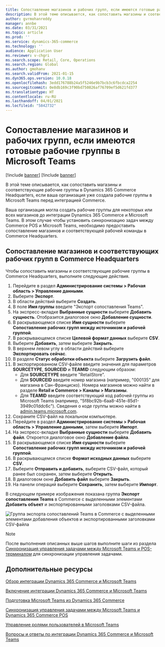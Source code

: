 ```yaml
---
title: Сопоставление магазинов и рабочих групп, если имеются готовые рабочие группы в Microsoft Teams
description: В этой теме описывается, как сопоставить магазины и соответствующие рабочие группы в Dynamics 365 Commerce Headquarters, если ваша организация уже создала рабочие группы в Microsoft Teams перед интеграцией Commerce.
author: gvrmohanreddy
manager: annbe
ms.date: 03/31/2021
ms.topic: article
ms.prod: ''
ms.service: dynamics-365-commerce
ms.technology: ''
audience: Application User
ms.reviewer: v-chgri
ms.search.scope: Retail, Core, Operations
ms.search.region: Global
ms.author: gmohanv
ms.search.validFrom: 2021-01-15
ms.dyn365.ops.version: 10.0.18
ms.openlocfilehash: 3edd176788b24a5f5246e9b7bcb3c6fbcdca2254
ms.sourcegitcommit: 0e8db169c3f90bd750826af76709ef5d621fd377
ms.translationtype: HT
ms.contentlocale: ru-RU
ms.lasthandoff: 04/01/2021
ms.locfileid: "5842732"
---
```

# <a name="map-stores-and-teams-if-there-are-pre-existing-teams-in-microsoft-teams"></a>Сопоставление магазинов и рабочих групп, если имеются готовые рабочие группы в Microsoft Teams

[!include [banner](includes/banner.md)]
[!include [banner](includes/preview-banner.md)]

В этой теме описывается, как сопоставить магазины и соответствующие рабочие группы в Dynamics 365 Commerce Headquarters, если ваша организация уже создала рабочие группы в Microsoft Teams перед интеграцией Commerce.

Ваша организация могла создать рабочие группы для некоторых или всех магазинов до интеграции Dynamics 365 Commerce и Microsoft Teams. В этом случае чтобы установить синхронизацию задач между Commerce POS и Microsoft Teams, необходимо предоставить сопоставление магазинов и соответствующей рабочей команды в Commerce Headquarters.

## <a name="map-stores-and-corresponding-teams-in-commerce-headquarters"></a>Сопоставление магазинов и соответствующих рабочих групп в Commerce Headquarters 

Чтобы сопоставить магазины и соответствующие рабочие группы в Commerce Headquarters, выполните следующие действия.

1. Перейдите в раздел **Администрирование системы \> Рабочая область \> Управление данными**.
1. Выберите **Экспорт**. 
1. В области действий выберите **Создать**.
1. В поле **Имя группы** введите "Экспорт сопоставления Teams".
1. На экспресс-вкладке **Выбранные сущности** выберите **Добавить сущность**. Отобразится диалоговое окно **Добавление сущности**.  
1. В раскрывающемся списке **Имя сущности** выберите **Сопоставление рабочих групп между источником и рабочей группой**.
1. В раскрывающемся списке **Целевой формат данных** выберите **CSV**.
1. Выберите **Добавить**, затем выберите **Закрыть**.
1. В верхнем левом углу в области действий выберите **Экспортировать сейчас**.
1. В разделе **Статус обработки объекта** выберите **Загрузить файл**.
1. В экспортированном CSV-файле введите значения для параметров **SOURCETYPE**, **SOURCEID** и **TEAMID** следующим образом:
    - Для **SOURCETYPE** введите "RetailStore". 
    - Для **SOURCEID** введите номер магазина (например, "000135" для магазина в Сан-Франциско). Номера магазинов можно найти в разделе **Retail и Commerce \> Каналы \> Магазины**.
    - Для **TEAMID** введите соответствующий код рабочей группы из Microsoft Teams (например, "5f8bc92b-6aa8-451e-85d1-3949c01ddc6c"). Сведения о коде группы можно найти в [admin.teams.microsoft.com](https://admin.teams.microsoft.com).
1. Сохраните CSV-файл на локальном компьютере.
1. Перейдите в раздел **Администрирование системы \> Рабочая область \> Управление данными**, затем выберите **Импорт**.
1. На экспресс-вкладке **Выбранные сущности** выберите **Добавить файл**. Откроется диалоговое окно **Добавление файла**.
1. В раскрывающемся списке **Имя сущности** выберите **Сопоставление рабочих групп между источником и рабочей группой**.
1. В раскрывающемся списке **Формат исходных данных** выберите **CSV**.
1. Выберите **Отправить и добавить**, выберите CSV-файл, который ранее был сохранен, затем выберите **Открыть**.
1. В диалоговом окне **Добавить файл** выберите **Закрыть**.
1. На панели операций выберите **Сохранить**, затем выберите **Импорт**.

В следующем примере изображения показана группа **Экспорт сопоставления Teams** в Commerce с выделенными элементами **Добавить объект** и экспортированными заголовками CSV-файла.

![Группа экспорта сопоставлений Teams в Commerce с выделенными элементами добавления объектов и экспортированными заголовками CSV-файла](media/d365-commerce-data-mgmt-export-entity.png)

> [!NOTE]
> После выполнения описанных выше шагов выполните шаги из раздела [Синхронизация управления задачами между Microsoft Teams и POS-терминалом](synchronize-tasks-teams-pos.md) для синхронизации управления задачами. 

## <a name="additional-resources"></a>Дополнительные ресурсы

[Обзор интеграции Dynamics 365 Commerce и Microsoft Teams](commerce-teams-integration.md)

[Включение интеграции Dynamics 365 Commerce и Microsoft Teams](enable-teams-integration.md)

[Подготовка Microsoft Teams из Dynamics 365 Commerce](provision-teams-from-commerce.md)

[Синхронизация управления задачами между Microsoft Teams и Dynamics 365 Commerce POS](synchronize-tasks-teams-pos.md)

[Управление ролями пользователей в Microsoft Teams](manage-user-roles-teams.md)

[Вопросы и ответы по интеграции Dynamics 365 Commerce и Microsoft Teams](teams-integration-faq.md)
